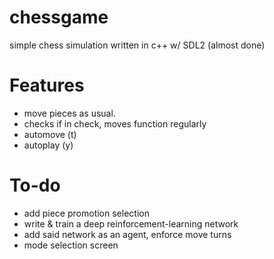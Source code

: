# chessgame
simple chess simulation written in c++ w/ SDL2 (almost done)

# Features
- move pieces as usual.
- checks if in check, moves function regularly
- automove (t)
- autoplay (y)

# To-do
- add piece promotion selection
- write & train a deep reinforcement-learning network
- add said network as an agent, enforce move turns
- mode selection screen
